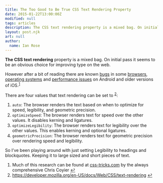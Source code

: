 ```yaml
---
title: The Too Good to Be True CSS Text Rendering Property
date: 2015-01-22T13:00:00Z
modified: null
tags: articles
description: The CSS text rendering property is a mixed bag. On initial pass it seems to be an obvious choice for improving type on the web.
layout: post.njk
art: null
author:
  name: Ian Rose
---
```


**The CSS text rendering** property is a mixed bag. On initial pass it seems to be an obvious choice for improving type on the web.

However after a bit of reading there are known [bugs](https://github.com/h5bp/html5-boilerplate/issues/78 "HTML5 Boilerplate GitHub") in some [browsers](https://code.google.com/p/chromium/issues/detail?id=114719 "Chromium Issues"), [operating systems](https://code.google.com/p/android/issues/detail?id=15067 "Android Issues") and [performance issues](http://www.marco.org/2012/11/15/text-rendering-optimize-legibility "Marco.org") on Android and older versions of iOS.<sup>[1](#fn1)</sup>

There are four values that text rendering can be set to <sup>[2](#fn2)</sup>:

1. `auto`: The browser renders the text based on when to optimize for speed, legibility, and geometric precision.
2. `optimizeSpeed`: The browser renders text for speed over the other values. It disables kerning and ligatures.
3. `optimizeLegibility`: The browser renders text for legibility over the other values. This enables kerning and optional ligatures.
4. `geometricPrecision`: The browser renders text for geometric precision over rendering speed and legibility.

So I’ve been playing around with just setting Legibility to headings and blockquotes. Keeping it to large sized and short pieces of text.

<ol id="footnotes">
	<li id="fn1">Much of this research can be found at <a href="https://css-tricks.com/almanac/properties/t/text-rendering/">css-tricks.com</a> by the always comprehensive Chris Coyier <a href="#ffn1">&#8617;</a></li>
	<li id="fn2"><a href="https://developer.mozilla.org/en-US/docs/Web/CSS/text-rendering">https://developer.mozilla.org/en-US/docs/Web/CSS/text-rendering</a> <a href="#ffn2">&#8617;</a></li>
</ol>
